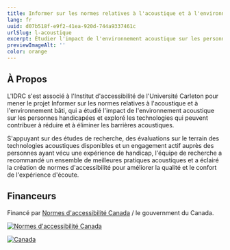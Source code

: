 ```yaml
---
title: Informer sur les normes relatives à l'acoustique et à l'environnement bâti
lang: fr
uuid: d07b518f-e9f2-41ea-920d-744a9337461c
urlSlug: l-acoustique
excerpt: Étudier l'impact de l'environnement acoustique sur les personnes handicapées et explorer les technologies qui peuvent contribuer à réduire et à éliminer les barrières acoustiques
previewImageAlt: ''
color: orange
---
```

## À Propos

L'IDRC s'est associé à l'Institut d'accessibilité de l'Université Carleton pour mener le projet Informer sur les normes relatives à l'acoustique et à l'environnement bâti, qui a étudié l'impact de l'environnement acoustique sur les personnes handicapées et exploré les technologies qui peuvent contribuer à réduire et à éliminer les barrières acoustiques.

S'appuyant sur des études de recherche, des évaluations sur le terrain des technologies acoustiques disponibles et un engagement actif auprès des personnes ayant vécu une expérience de handicap, l'équipe de recherche a recommandé un ensemble de meilleures pratiques acoustiques et a éclairé la création de normes d'accessibilité pour améliorer la qualité et le confort de l'expérience d'écoute.

## Financeurs

Financé par [Normes d'accessibilité Canada](https://accessibilite.canada.ca) / le gouvernment du Canada.

[![Normes d'accessibilité Canada](/assets/uploads/asc.png)](https://accessibilite.canada.ca/)

[![Canada](/assets/uploads/canada.svg)](https://www.canada.ca/fr.html)

